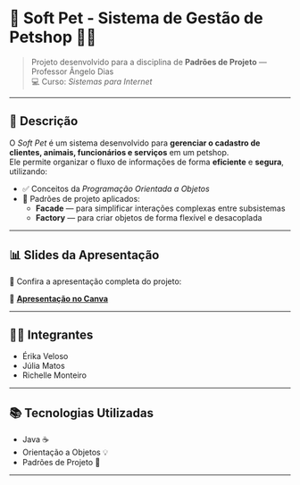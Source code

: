 # 🐾 Soft Pet - Sistema de Gestão de Petshop 🐶🐱

> Projeto desenvolvido para a disciplina de **Padrões de Projeto** — Professor Ângelo Dias  
> 💻 Curso: *Sistemas para Internet*

---

## 📌 Descrição

O *Soft Pet* é um sistema desenvolvido para **gerenciar o cadastro de clientes, animais, funcionários e serviços** em um petshop.  
Ele permite organizar o fluxo de informações de forma **eficiente** e **segura**, utilizando:

- ✅ Conceitos da *Programação Orientada a Objetos*
- 🧩 Padrões de projeto aplicados:
  - **Facade** — para simplificar interações complexas entre subsistemas
  - **Factory** — para criar objetos de forma flexível e desacoplada

---

## 📊 Slides da Apresentação

🎥 Confira a apresentação completa do projeto:

🔗 [**Apresentação no Canva**](https://www.canva.com/design/DAGoxjG_r6o/_7UYLmmLBuwcTDJNy0ebOA/edit?utm_content=DAGoxjG_r6o&utm_campaign=designshare&utm_medium=link2&utm_source=sharebutton)

---

## 👩‍💻 Integrantes

- Érika Veloso
- Júlia Matos
- Richelle Monteiro

---

## 📚 Tecnologias Utilizadas

- Java ☕
- Orientação a Objetos 💡
- Padrões de Projeto 🎯

---


